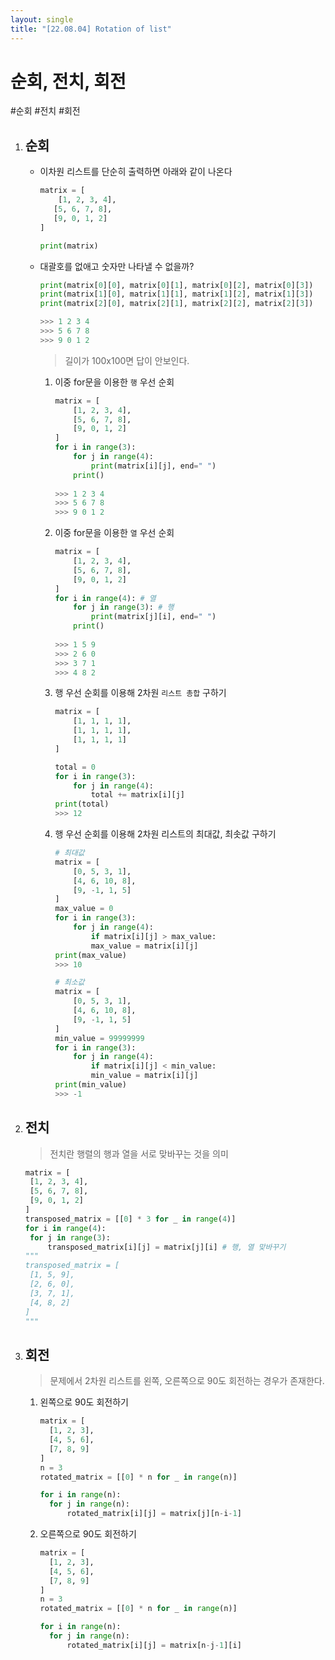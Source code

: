 ```yaml
---
layout: single
title: "[22.08.04] Rotation of list"
---
```

# 순회, 전치, 회전

#순회 #전치 #회전 

1. ## 순회

   - 이차원 리스트를 단순히 출력하면 아래와 같이 나온다

     ```python
     matrix = [
         [1, 2, 3, 4],
     	[5, 6, 7, 8],
     	[9, 0, 1, 2]
     ]
     
     print(matrix)
     ```
     

   - 대괄호를 없애고 숫자만 나타낼 수 없을까?

     ```python
     print(matrix[0][0], matrix[0][1], matrix[0][2], matrix[0][3])
     print(matrix[1][0], matrix[1][1], matrix[1][2], matrix[1][3])
     print(matrix[2][0], matrix[2][1], matrix[2][2], matrix[2][3])
     
     >>> 1 2 3 4
     >>> 5 6 7 8
     >>> 9 0 1 2
     ```

     > 길이가 100x100면 답이 안보인다.

     1. 이중 for문을 이용한 `행` 우선 순회

        ```python
        matrix = [
        	[1, 2, 3, 4],
        	[5, 6, 7, 8],
        	[9, 0, 1, 2]
        ]
        for i in range(3):
        	for j in range(4):
        		print(matrix[i][j], end=" ")
        	print()
            
        >>> 1 2 3 4
        >>> 5 6 7 8
        >>> 9 0 1 2
        ```

     2. 이중 for문을 이용한 `열` 우선 순회

        ```python
        matrix = [
        	[1, 2, 3, 4],
        	[5, 6, 7, 8],
        	[9, 0, 1, 2]
        ]
        for i in range(4): # 열
        	for j in range(3): # 행
        		print(matrix[j][i], end=" ")
        	print()
            
        >>> 1 5 9
        >>> 2 6 0
        >>> 3 7 1
        >>> 4 8 2
        ```

     3. 행 우선 순회를 이용해 2차원 `리스트 총합` 구하기

        ```python
        matrix = [
        	[1, 1, 1, 1],
        	[1, 1, 1, 1],
        	[1, 1, 1, 1]
        ]
        
        total = 0
        for i in range(3):
        	for j in range(4):
        		total += matrix[i][j]
        print(total)
        >>> 12
        ```

     4. 행 우선 순회를 이용해 2차원 리스트의 최대값, 최솟값 구하기

        ```python
        # 최대값
        matrix = [
        	[0, 5, 3, 1],
        	[4, 6, 10, 8],
        	[9, -1, 1, 5]
        ]
        max_value = 0
        for i in range(3):
        	for j in range(4):
        		if matrix[i][j] > max_value:
        		max_value = matrix[i][j]
        print(max_value)
        >>> 10
        ```

        ```python
        # 최소값
        matrix = [
        	[0, 5, 3, 1],
        	[4, 6, 10, 8],
        	[9, -1, 1, 5]
        ]
        min_value = 99999999
        for i in range(3):
        	for j in range(4):
        		if matrix[i][j] < min_value:
        		min_value = matrix[i][j]
        print(min_value)
        >>> -1
        ```

        

   

2. ## 전치

   > 전치란 행렬의 행과 열을 서로 맞바꾸는 것을 의미

   ```python
   matrix = [
   	[1, 2, 3, 4],
   	[5, 6, 7, 8],
   	[9, 0, 1, 2]
   ]
   transposed_matrix = [[0] * 3 for _ in range(4)]
   for i in range(4):
   	for j in range(3):
   		transposed_matrix[i][j] = matrix[j][i] # 행, 열 맞바꾸기
   """
   transposed_matrix = [
   	[1, 5, 9],
   	[2, 6, 0],
   	[3, 7, 1],
   	[4, 8, 2]
   ]
   """
   ```

   

3. ## 회전

   > 문제에서 2차원 리스트를 왼쪽, 오른쪽으로 90도 회전하는 경우가 존재한다.

   1. 왼쪽으로 90도 회전하기

      ```python
      matrix = [
      	[1, 2, 3],
      	[4, 5, 6],
      	[7, 8, 9]
      ]
      n = 3
      rotated_matrix = [[0] * n for _ in range(n)]
      
      for i in range(n):
      	for j in range(n):
      		rotated_matrix[i][j] = matrix[j][n-i-1]
      ```

   2. 오른쪽으로 90도 회전하기

      ```python
      matrix = [
      	[1, 2, 3],
      	[4, 5, 6],
      	[7, 8, 9]
      ]
      n = 3
      rotated_matrix = [[0] * n for _ in range(n)]
      
      for i in range(n):
      	for j in range(n):
      		rotated_matrix[i][j] = matrix[n-j-1][i]
      ```

      
